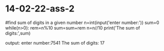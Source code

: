 # 14-02-22-ass-2
#find sum of digits in a given number
n=int(input('enter number:'))
sum=0
while(n>0):
    rem=n%10
    sum=sum+rem
    n=n//10
print('The sum of digits:',sum)

output:
enter number:7541
The sum of digits: 17
